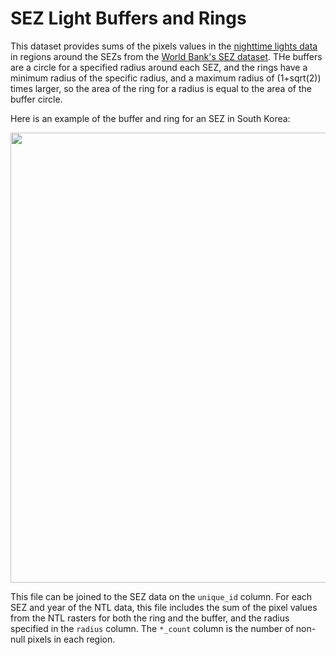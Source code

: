 # SEZ Light Buffers and Rings

This dataset provides sums of the pixels values in the [nighttime lights data](https://data.sandiegodata.org/dataset/figshare-com-harmonized-ntl/) in regions around the SEZs from the [World Bank's SEZ dataset](https://data.sandiegodata.org/dataset/worldbank-org-sez/). THe
buffers are a circle for a specified radius around each SEZ, and the rings have
a minimum radius of the specific radius, and a maximum radius of (1+sqrt(2))
times larger, so the area of the ring for a radius is equal to the area of the
buffer circle.

Here is an example of the buffer and ring for an SEZ in South Korea:

<img src="http://library.metatab.org/sandiegodata.org-sez_lights-1.1.2/doc/ring_raster.png" width=720>


This file can be joined to the SEZ data on the ``unique_id`` column. For each SEZ and year of the NTL data, this file includes the sum of the pixel values from the NTL rasters for both the ring and the buffer, and the radius specified in the ``radius`` column. The ``*_count`` column is the number of non-null pixels in each region. 
 
